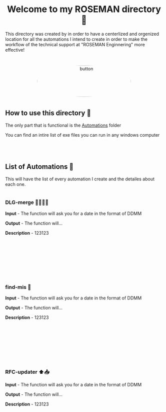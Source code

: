 <h1 align="center">Welcome to my ROSEMAN directory 👋</h1>
This directory was created by in order to have a centerlized and orgenized location for all the automations I intend to create in order to make the workflow of the technical support at "ROSEMAN Enginnering" more effective! <br><br>
<p align="center">
  <a href="https://www.roseman.tech/">
    <img src="https://media.licdn.com/dms/image/C4E1BAQFJIo2QCTY_Sw/company-background_10000/0/1595165863888/roseman_engineering_cover?e=2147483647&v=beta&t=VffMSm77VKWzF46rZb_urH5Okf1McHxVT-b5RF2Xag0" alt="button" style="width:300px; height:100px; border-radius:50%; padding:10px;"/>
  </a>
</p>

## How to use this directory 🤔
The only part that is functional is the [Automations](https://github.com/TalsCodingArea/ROSEMAN/tree/main/Automation) folder

You can find an intire list of exe files you can run in any windows computer
<br><br>
<br><br>


## List of Automations 📓

This will have the list of every automation I create and the detailes about each one.
<br><br>

### DLG-merge 🤲🏻🙏🏻
**Input** - The function will ask you for a date in the format of DDMM

**Output** - The function will...

**Description** - 123123

<br><br>
---
<br><br>

### find-mis 🧐
**Input** - The function will ask you for a date in the format of DDMM

**Output** - The function will...

**Description** - 123123

<br><br>
---
<br><br>

### RFC-updater ⬆️📥
**Input** - The function will ask you for a date in the format of DDMM

**Output** - The function will...

**Description** - 123123

